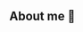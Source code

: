 ## About me 👋

<!--
**Schiesslea/Schiesslea** is a ✨ _special_ ✨ repository because its `README.md` (this file) appears on your GitHub profile.

- 🔭 I am an It student

## Languages and Tools
![Cover](https://github.com/Schiessla/Schiesslea/blob/main/image_github/css.svg)

